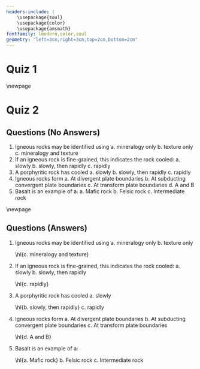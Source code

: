 ```yaml
---
headers-include: |
	\usepackage{soul}
	\usepackage{color}
	\usepackage{amsmath}
fontfamily: lmodern,color,soul
geometry: "left=3cm,right=3cm,top=2cm,bottom=2cm"
---
```

# Quiz 1


\newpage

# Quiz 2

## Questions (No Answers)

1. Igneous rocks may be identified using
	a. mineralogy only
	b. texture only
	c. mineralogy and texture
2. If an igneous rock is fine-grained, this indicates the rock cooled:
	a. slowly
	b. slowly, then rapidly
	c. rapidly
3. A porphyritic rock has cooled
	a. slowly
	b. slowly, then rapidly
	c. rapidly
4. Igneous rocks form
	a. At divergent plate boundaries
	b. At subducting convergent plate boundaries
	c. At transform plate boundaries
	d. A and B
5. Basalt is an example of a:
	a. Mafic rock
	b. Felsic rock
	c. Intermediate rock

\newpage

## Questions (Answers)

1. Igneous rocks may be identified using
	a. mineralogy only
	b. texture only

	\hl{c. mineralogy and texture}
2. If an igneous rock is fine-grained, this indicates the rock cooled:
	a. slowly
	b. slowly, then rapidly

	\hl{c. rapidly}
3. A porphyritic rock has cooled
	a. slowly

	\hl{b. slowly, then rapidly}
	c. rapidly
4. Igneous rocks form
	a. At divergent plate boundaries
	b. At subducting convergent plate boundaries
	c. At transform plate boundaries

	\hl{d. A and B}
5. Basalt is an example of a:

	\hl{a. Mafic rock}
	b. Felsic rock
	c. Intermediate rock
